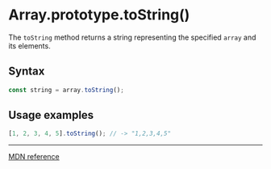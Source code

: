 # Array.prototype.toString()

The `toString` method returns a string representing the specified `array` and its elements.

## Syntax

```js
const string = array.toString();
```

## Usage examples

```js
[1, 2, 3, 4, 5].toString(); // -> "1,2,3,4,5"
```

---

[MDN reference](https://developer.mozilla.org/en-US/docs/Web/JavaScript/Reference/Global_Objects/Array/toString)
